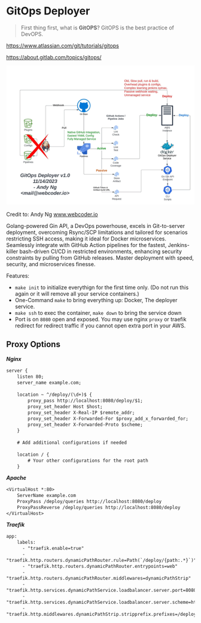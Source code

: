 <h1>GitOps Deployer</h1>

> First thing first, what is **GitOPS**?
> GitOPS is the best practice of DevOPS.

https://www.atlassian.com/git/tutorials/gitops

https://about.gitlab.com/topics/gitops/

![workflow.jpeg](workflow.jpeg)

Credit to: Andy Ng www.webcoder.io

Golang-powered Gin API, a DevOps powerhouse, excels in Git-to-server deployment, overcoming Rsync/SCP limitations and tailored for scenarios restricting SSH access, making it ideal for Docker microservices. Seamlessly integrate with GitHub Action pipelines for the fastest, Jenkins-killer bash-driven CI/CD in restricted environments, enhancing security constraints by pulling from GitHub releases. Master deployment with speed, security, and microservices finesse.

Features:
- `make init` to initialize everythign for the first time only. (Do not run this again or it will remove all your service containers.)
- One-Command `make` to bring everything up: Docker, The deployer service.
- `make ssh` to exec the container, `make down` to bring the service down
- Port is on `8080` open and exposed. You may use nginx `proxy` or traefik redirect for redirect traffic if you cannot open extra port in your AWS.




<h2>Proxy Options</h2>
  
***Nginx***

```
server {
    listen 80;
    server_name example.com;

    location ~ ^/deploy/(\d+)$ {
        proxy_pass http://localhost:8080/deploy/$1;
        proxy_set_header Host $host;
        proxy_set_header X-Real-IP $remote_addr;
        proxy_set_header X-Forwarded-For $proxy_add_x_forwarded_for;
        proxy_set_header X-Forwarded-Proto $scheme;
    }

    # Add additional configurations if needed

    location / {
        # Your other configurations for the root path
    }
```

***Apache***

```
<VirtualHost *:80>
    ServerName example.com
    ProxyPass /deploy/queries http://localhost:8080/deploy
    ProxyPassReverse /deploy/queries http://localhost:8080/deploy
</VirtualHost>
```

***Traefik***

```
app:
    labels:
      - "traefik.enable=true"
      - "traefik.http.routers.dynamicPathRouter.rule=Path(`/deploy/{path:.*}`)"
      - "traefik.http.routers.dynamicPathRouter.entrypoints=web"
      - "traefik.http.routers.dynamicPathRouter.middlewares=dynamicPathStrip"
      - "traefik.http.services.dynamicPathService.loadbalancer.server.port=8080"
      - "traefik.http.services.dynamicPathService.loadbalancer.server.scheme=http"
      - "traefik.http.middlewares.dynamicPathStrip.stripprefix.prefixes=/deploy/"
```


